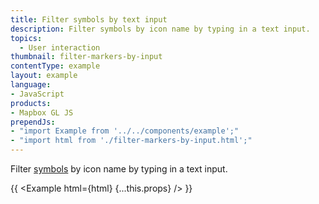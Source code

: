 ```yaml
---
title: Filter symbols by text input
description: Filter symbols by icon name by typing in a text input.
topics:
  - User interaction
thumbnail: filter-markers-by-input
contentType: example
layout: example
language:
- JavaScript
products:
- Mapbox GL JS
prependJs:
- "import Example from '../../components/example';"
- "import html from './filter-markers-by-input.html';"
---
```


Filter [symbols](https://maplibre.org/maplibre-gl-js-docs/style-spec/layers/#symbol) by icon name by typing in a text input.

{{ <Example html={html} {...this.props} /> }}

